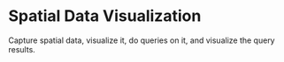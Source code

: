 # Spatial Data Visualization
Capture spatial data, visualize it, do queries on it, and visualize the query results.
